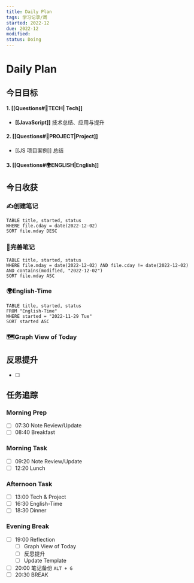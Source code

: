 ```yaml
---
title: Daily Plan
tags: 学习记录/周
started: 2022-12
due: 2022-12
modified: 
status: Doing
---
```

# Daily Plan
## 今日目标
#### 1. [[Questions#🚀TECH| Tech]]
- **[[JavaScript]]** 技术总结、应用与提升
#### 2. [[Questions#🚀PROJECT|Project]]
- [[JS 项目案例]] 总结
#### 3. [[Questions#🌍ENGLISH|English]]

## 今日收获
### ✍️创建笔记
```dataview
TABLE title, started, status
WHERE file.cday = date(2022-12-02)
SORT file.mday DESC
```

### 📝完善笔记

```dataview
TABLE title, started, status
WHERE file.mday = date(2022-12-02) AND file.cday != date(2022-12-02) AND contains(modified, "2022-12-02")
SORT file.mday ASC
```
### 🌍English-Time
```dataview
TABLE title, started, status
FROM "English-Time"
WHERE started = "2022-11-29 Tue"
SORT started ASC
```
### 🗺️Graph View of Today

## 反思提升
- [ ] 
## 任务追踪
### Morning Prep
- [ ] 07:30 Note Review/Update
- [ ] 08:40 Breakfast
### Morning Task
- [ ] 09:20 Note Review/Update
- [ ] 12:20 Lunch
### Afternoon Task
- [ ] 13:00 Tech & Project
- [ ] 16:30 English-Time
- [ ] 18:30 Dinner
### Evening Break
- [ ] 19:00 Reflection
	- [ ] Graph View of Today
	- [ ] 反思提升
	- [ ] Update Template 
- [ ] 20:00 笔记备份 `ALT + G`
- [ ] 20:30 BREAK
